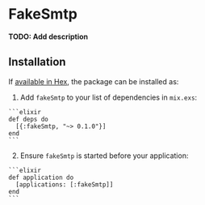 # FakeSmtp

**TODO: Add description**

## Installation

If [available in Hex](https://hex.pm/docs/publish), the package can be installed as:

  1. Add `fakeSmtp` to your list of dependencies in `mix.exs`:

    ```elixir
    def deps do
      [{:fakeSmtp, "~> 0.1.0"}]
    end
    ```

  2. Ensure `fakeSmtp` is started before your application:

    ```elixir
    def application do
      [applications: [:fakeSmtp]]
    end
    ```

